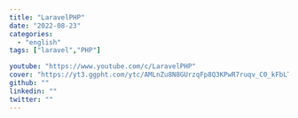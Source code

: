 ```yaml
---
title: "LaravelPHP"
date: "2022-08-23"
categories:
  - "english"
tags: ["laravel","PHP"]

youtube: "https://www.youtube.com/c/LaravelPHP"
cover: "https://yt3.ggpht.com/ytc/AMLnZu8N8GUrzqFp8Q3KPwR7ruqv_C0_kFbLT7Jqy3n0=s88-c-k-c0x00ffffff-no-rj"
github: ""
linkedin: ""
twitter: ""
---
```





